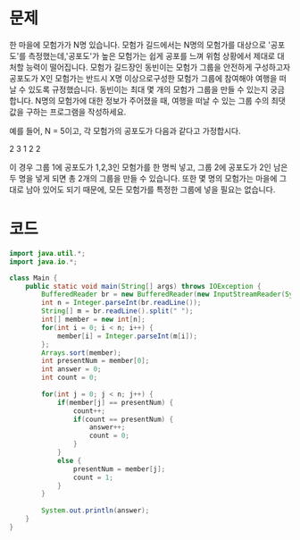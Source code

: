 # 문제
한 마을에 모험가가 N명 있습니다. 모험가 길드에서는 N명의 모험가를 대상으로 '공포도'를 측정했는데,'공포도'가 높은 모험가는 쉽게 공포를 느껴 위험 상황에서 제대로 대처할 능력이 떨어집니다. 모험가 길드장인 동빈이는 모험가 그룹을 안전하게 구성하고자 공포도가 X인 모험가는 반드시 X명 이상으로구성한 모험가 그룹에 참여해야 여행을 떠날 수 있도록 규정했습니다. 동빈이는 최대 몇 개의 모험가 그룹을 만들 수 있는지 궁금합니다.
N명의 모험가에 대한 정보가 주어졌을 때, 여행을 떠날 수 있는 그룹 수의 최댓값을 구하는 프로그램을 작성하세요.

예를 들어, N = 5이고, 각 모험가의 공포도가 다음과 같다고 가정합시다.

2 3 1 2 2

이 경우 그룹 1에 공포도가 1,2,3인 모험가를 한 명씩 넣고, 그룹 2에 공포도가 2인 남은 두 명을 넣게 되면 총 2개의 그룹을 만들 수 있습니다. 또한 몇 명의 모험가는 마을에 그대로 남아 있어도 되기 때문에, 모든 모험가를 특정한 그룹에 넣을 필요는 없습니다.


# 코드
```java
import java.util.*;
import java.io.*;

class Main {
    public static void main(String[] args) throws IOException {
        BufferedReader br = new BufferedReader(new InputStreamReader(System.in));
        int n = Integer.parseInt(br.readLine());
        String[] m = br.readLine().split(" ");
        int[] member = new int[n];
        for(int i = 0; i < n; i++) {
            member[i] = Integer.parseInt(m[i]);
        };
        Arrays.sort(member);
        int presentNum = member[0];
        int answer = 0;
        int count = 0;
        
        for(int j = 0; j < n; j++) {
            if(member[j] == presentNum) {
                count++;
                if(count == presentNum) { 
                    answer++;
                    count = 0;
                }
            }
            else {
                presentNum = member[j];
                count = 1;
            }
        }
        
        System.out.println(answer);
    }
}
```


